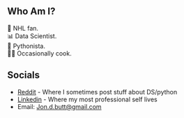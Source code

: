 ## Who Am I? 
🏒 NHL fan. </br>
📊 Data Scientist. </br> 
🐍 Pythonista. </br>
👨‍🍳 Occasionally cook. </br>


## Socials
* [Reddit](https://www.reddit.com/user/j-bot1) - Where I sometimes post stuff about DS/python 
* [Linkedin](https://www.linkedin.com/in/jon-butt/) - Where my most professional self lives
* Email: Jon.d.butt@gmail.com 
